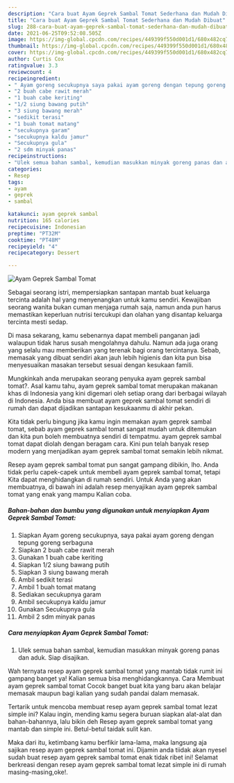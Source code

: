 ```yaml
---
description: "Cara buat Ayam Geprek Sambal Tomat Sederhana dan Mudah Dibuat"
title: "Cara buat Ayam Geprek Sambal Tomat Sederhana dan Mudah Dibuat"
slug: 288-cara-buat-ayam-geprek-sambal-tomat-sederhana-dan-mudah-dibuat
date: 2021-06-25T09:52:08.505Z
image: https://img-global.cpcdn.com/recipes/449399f550d001d1/680x482cq70/ayam-geprek-sambal-tomat-foto-resep-utama.jpg
thumbnail: https://img-global.cpcdn.com/recipes/449399f550d001d1/680x482cq70/ayam-geprek-sambal-tomat-foto-resep-utama.jpg
cover: https://img-global.cpcdn.com/recipes/449399f550d001d1/680x482cq70/ayam-geprek-sambal-tomat-foto-resep-utama.jpg
author: Curtis Cox
ratingvalue: 3.3
reviewcount: 4
recipeingredient:
- " Ayam goreng secukupnya saya pakai ayam goreng dengan tepung goreng serbaguna"
- "2 buah cabe rawit merah"
- "1 buah cabe keriting"
- "1/2 siung bawang putih"
- "3 siung bawang merah"
- "sedikit terasi"
- "1 buah tomat matang"
- "secukupnya garam"
- "secukupnya kaldu jamur"
- "Secukupnya gula"
- "2 sdm minyak panas"
recipeinstructions:
- "Ulek semua bahan sambal, kemudian masukkan minyak goreng panas dan aduk. Siap disajikan."
categories:
- Resep
tags:
- ayam
- geprek
- sambal

katakunci: ayam geprek sambal 
nutrition: 165 calories
recipecuisine: Indonesian
preptime: "PT32M"
cooktime: "PT48M"
recipeyield: "4"
recipecategory: Dessert

---
```



![Ayam Geprek Sambal Tomat](https://img-global.cpcdn.com/recipes/449399f550d001d1/680x482cq70/ayam-geprek-sambal-tomat-foto-resep-utama.jpg)

Sebagai seorang istri, mempersiapkan santapan mantab buat keluarga tercinta adalah hal yang menyenangkan untuk kamu sendiri. Kewajiban seorang  wanita bukan cuman menjaga rumah saja, namun anda pun harus memastikan keperluan nutrisi tercukupi dan olahan yang disantap keluarga tercinta mesti sedap.

Di masa  sekarang, kamu sebenarnya dapat membeli panganan jadi walaupun tidak harus susah mengolahnya dahulu. Namun ada juga orang yang selalu mau memberikan yang terenak bagi orang tercintanya. Sebab, memasak yang dibuat sendiri akan jauh lebih higienis dan kita pun bisa menyesuaikan masakan tersebut sesuai dengan kesukaan famili. 



Mungkinkah anda merupakan seorang penyuka ayam geprek sambal tomat?. Asal kamu tahu, ayam geprek sambal tomat merupakan makanan khas di Indonesia yang kini digemari oleh setiap orang dari berbagai wilayah di Indonesia. Anda bisa membuat ayam geprek sambal tomat sendiri di rumah dan dapat dijadikan santapan kesukaanmu di akhir pekan.

Kita tidak perlu bingung jika kamu ingin memakan ayam geprek sambal tomat, sebab ayam geprek sambal tomat sangat mudah untuk ditemukan dan kita pun boleh membuatnya sendiri di tempatmu. ayam geprek sambal tomat dapat diolah dengan beragam cara. Kini pun telah banyak resep modern yang menjadikan ayam geprek sambal tomat semakin lebih nikmat.

Resep ayam geprek sambal tomat pun sangat gampang dibikin, lho. Anda tidak perlu capek-capek untuk membeli ayam geprek sambal tomat, tetapi Kita dapat menghidangkan di rumah sendiri. Untuk Anda yang akan membuatnya, di bawah ini adalah resep menyajikan ayam geprek sambal tomat yang enak yang mampu Kalian coba.

<!--inarticleads1-->

##### Bahan-bahan dan bumbu yang digunakan untuk menyiapkan Ayam Geprek Sambal Tomat:

1. Siapkan  Ayam goreng secukupnya, saya pakai ayam goreng dengan tepung goreng serbaguna
1. Siapkan 2 buah cabe rawit merah
1. Gunakan 1 buah cabe keriting
1. Siapkan 1/2 siung bawang putih
1. Siapkan 3 siung bawang merah
1. Ambil sedikit terasi
1. Ambil 1 buah tomat matang
1. Sediakan secukupnya garam
1. Ambil secukupnya kaldu jamur
1. Gunakan Secukupnya gula
1. Ambil 2 sdm minyak panas




<!--inarticleads2-->

##### Cara menyiapkan Ayam Geprek Sambal Tomat:

1. Ulek semua bahan sambal, kemudian masukkan minyak goreng panas dan aduk. Siap disajikan.




Wah ternyata resep ayam geprek sambal tomat yang mantab tidak rumit ini gampang banget ya! Kalian semua bisa menghidangkannya. Cara Membuat ayam geprek sambal tomat Cocok banget buat kita yang baru akan belajar memasak maupun bagi kalian yang sudah pandai dalam memasak.

Tertarik untuk mencoba membuat resep ayam geprek sambal tomat lezat simple ini? Kalau ingin, mending kamu segera buruan siapkan alat-alat dan bahan-bahannya, lalu bikin deh Resep ayam geprek sambal tomat yang mantab dan simple ini. Betul-betul taidak sulit kan. 

Maka dari itu, ketimbang kamu berfikir lama-lama, maka langsung aja sajikan resep ayam geprek sambal tomat ini. Dijamin anda tiidak akan nyesel sudah buat resep ayam geprek sambal tomat enak tidak ribet ini! Selamat berkreasi dengan resep ayam geprek sambal tomat lezat simple ini di rumah masing-masing,oke!.

